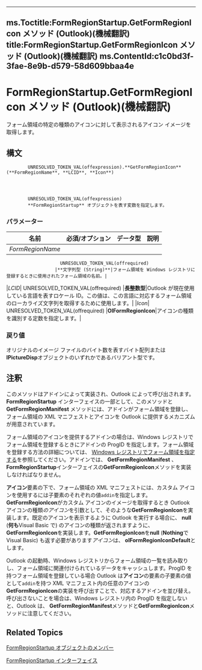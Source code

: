 

---
ms.Toctitle:FormRegionStartup.GetFormRegionIcon メソッド (Outlook)(機械翻訳)
title:FormRegionStartup.GetFormRegionIcon メソッド (Outlook)(機械翻訳)
ms.ContentId:c1c0bd3f-3fae-8e9b-d579-58d609bbaa4e
---
# FormRegionStartup.GetFormRegionIcon メソッド (Outlook)(機械翻訳)




フォーム領域の特定の種類のアイコンに対して表示されるアイコン イメージを取得します。

## 構文

            UNRESOLVED_TOKEN_VAL(offexpression).**GetFormRegionIcon**(**FormRegionName**, **LCID**, **Icon**)




            UNRESOLVED_TOKEN_VAL(offexpression)
            **FormRegionStartup** オブジェクトを表す変数を指定します。

### パラメーター

|**名前**|**必須/オプション**|**データ型**|**説明**|
|---|---|---|---|
|*FormRegionName*|
                        UNRESOLVED_TOKEN_VAL(offrequired)
                      |**文字列型 (String)**|フォーム領域を Windows レジストリに登録するときに使用されたフォーム領域の名前。|
|*LCID*|
                        UNRESOLVED_TOKEN_VAL(offrequired)
                      |**長整数型**|Outlook が現在使用している言語を表すロケール ID。この値は、この言語に対応するフォーム領域のローカライズ文字列を取得するために使用します。|
|*Icon*|
                        UNRESOLVED_TOKEN_VAL(offrequired)
                      |**OlFormRegionIcon**|アイコンの種類を識別する定数を指定します。|



### 戻り値
オリジナルのイメージ ファイルのバイト数を表すバイト配列または**IPictureDisp**オブジェクトのいずれかであるバリアント型です。





## 注釈
このメソッドはアドインによって実装され、Outlook によって呼び出されます。**FormRegionStartup** インターフェイスの一部として、このメソッドと **GetFormRegionManifest** メソッドには、アドインがフォーム領域を登録し、フォーム領域の XML マニフェストとアイコンを Outlook に提供するメカニズムが用意されています。



フォーム領域のアイコンを提供するアドインの場合は、Windows レジストリでフォーム領域を登録するときにアドインの ProgID を指定します。フォーム領域を登録する方法の詳細については、 [Windows レジストリでフォーム領域を指定する](0de3fcb1-b357-8300-c943-9a5a788d4976.md)を参照してください。アドインでは、 **GetFormRegionManifest** 、 **FormRegionStartup**インターフェイスの**GetFormRegionIcon**メソッドを実装しなければなりません。



**アイコン**要素の下で、フォーム領域の XML マニフェストには、カスタム アイコンを使用するには子要素のそれぞれの値`addin`を指定します。 **GetFormRegionIcon**がカスタム アイコンのイメージを取得するとき Outlook アイコンの種類*のアイコン*を引数として、そのような**GetFormRegionIcon**を実装します。既定のアイコンを表示するように Outlook を実行する場合に、 **null** (**何も**Visual Basic で) のアイコンの種類が返されますように、 **GetFormRegionIcon**を実装します。**GetFormRegionIcon**を**null** (**Nothing**で Visual Basic) も返す必要があります*アイコン*は、 **olFormRegionIconDefault**とします。



Outlook の起動時、Windows レジストリからフォーム領域の一覧を読み取りし、フォーム領域に関連付けられているデータをキャッシュします。ProgID を持つフォーム領域を登録している場合 Outlook は**アイコン**の要素の子要素の値として`addin`を持つ XML マニフェスト内の任意のアイコンの**GetFormRegionIcon**の実装を呼び出すことで、対応するアドインを並び替え。呼び出さないことを場合は、Windows レジストリ内の ProgID を指定しないと、Outlook は、 **GetFormRegionManifest**メソッドと**GetFormRegionIcon**メソッドに注意してください。



## Related Topics

[FormRegionStartup オブジェクトのメンバー](c45b60b8-5d7e-d84b-a60e-ffcb54c25569.md)

[FormRegionStartup インターフェイス](948ea6b7-2962-57e7-618d-fa0977b65651.md)




